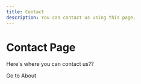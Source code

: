 ```yaml
---
title: Contact
description: You can contact us using this page.
---
```

# Contact Page

Here's where you can contact us??

<router-link to="about">Go to About</router-link>
